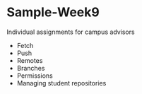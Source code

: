 # Sample-Week9
Individual assignments for campus advisors
* Fetch
* Push
* Remotes
* Branches
* Permissions
* Managing student repositories
